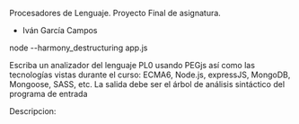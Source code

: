Procesadores de Lenguaje.
Proyecto Final de asignatura.
* Iván García Campos

node --harmony_destructuring app.js


Escriba un analizador del lenguaje PL0 usando PEGjs así como las tecnologías vistas durante el curso: ECMA6, Node.js, expressJS, MongoDB, Mongoose, SASS, etc. La salida debe ser el árbol de análisis sintáctico del programa de entrada

Descripcion:
